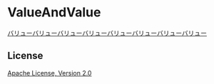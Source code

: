 # ValueAndValue

[バリューバリューバリューバリューバリューバリューバリューバリュー](https://twosquirrels.github.io/ValueAndValue/)

## License

[Apache License, Version 2.0](/LICENSE)
